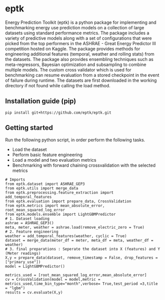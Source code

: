 # eptk
Energy Prediction Toolkit (eptk) is a python package for implementing and benchmarking energy use prediction models on a collection of large datasets using standard performance metrics. The package includes a variety of predictive models along with a set of configurations that were picked from the top performers in the ASHRAE - Great Energy Predictor III competition hosted on Kaggle.
 The package provides methods for engineering additional features (temporal, weather and rolling stats) from the datasets. The package also provides ensembling techniques such as meta-regressors, Bayesian optimization and subsampling to combine multiple models. The custom cross validator which is used for benchmarking can resume evaluation from a stored checkpoint in the event of failure during runtime. The datasets are first downloaded in the working directory if not found while calling the load method.

## Installation guide (pip)
```
pip install git+https://github.com/eptk/eptk.git
```

## Getting started

Run the following python script, in order perform the following tasks.
- Load the dataset
- Perform basic feature engineering 
- Load a model and two evaluation metrics
- Benchmarking with forward chaining crossvalidation with the selected metrics

```
# Imports
from eptk.dataset import ASHRAE_GEP3
from eptk.utils import merge_data
from eptk.preprocessing.feature_extraction import add_temporal_features
from eptk.evaluation import prepare_data, CrossValidation
from eptk.metrics import mean_absolute_error, root_mean_squared_log_error
from eptk.models.ensemble import LightGBMPredictor
# 1. Dataset loading
ashrae = ASHRAE_GEP3()
meta, meter, weather = ashrae.load(remove_electric_zero = True) 
# 2. Feature engineering
weather = add_temporal_features(weather, cyclic = True)
dataset = merge_data(meter_df = meter, meta_df = meta, weather_df = weather)
# 3. final preparations : Seperate the dataset into X (features) and Y (Meter readings)
X,y = prepare_data(dataset, remove_timestamp = False, drop_features = ["primary_use"])
model = LightGBMPredictor()

metrics_used = [root_mean_squared_log_error,mean_absolute_error]
cv = CrossValidation(model = model,metric = metrics_used,time_bin_type="month",verbose= True,test_period =3,title = "lgbm")
results = cv.evaluate(X,y) 
```
